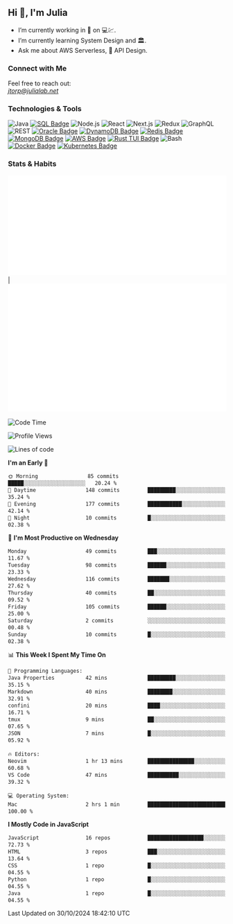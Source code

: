 ## Hi 👋, I'm Julia
- I’m currently working in 🏦 on 💻💹.
- I’m currently learning System Design and 🏛️.
- Ask me about AWS Serverless, 🔌 API Design.
  

### Connect with Me
Feel free to reach out:  
*[jtorp@julialab.net](mailto:jtorp@julialab.net)*


### Technologies & Tools
![Java](https://img.shields.io/badge/-Java-D50032?style=for-the-badge&logo=java&logoColor=white)
[![SQL Badge](https://img.shields.io/badge/-SQL-4479A1?style=for-the-badge&logo=sql&logoColor=white)](https://en.wikipedia.org/wiki/SQL)
![Node.js](https://img.shields.io/badge/-Node.js-339933?style=for-the-badge&logo=node.js&logoColor=white)
![React](https://img.shields.io/badge/-React-61DAFB?style=for-the-badge&logo=react&logoColor=white)
![Next.js](https://img.shields.io/badge/-Next.js-000000?style=for-the-badge&logo=next.js&logoColor=white)
![Redux](https://img.shields.io/badge/-Redux-764ABC?style=for-the-badge&logo=redux&logoColor=white)
![GraphQL](https://img.shields.io/badge/-GraphQL-E10098?style=for-the-badge&logo=graphql&logoColor=white)
![REST](https://img.shields.io/badge/-REST-FF5733?style=for-the-badge&logo=rest&logoColor=white)
[![Oracle Badge](https://img.shields.io/badge/-Oracle-F80000?style=for-the-badge&logo=oracle&logoColor=white)](https://www.oracle.com/)
[![DynamoDB Badge](https://img.shields.io/badge/-DynamoDB-4053D6?style=for-the-badge&logo=amazon-dynamodb&logoColor=white)](https://aws.amazon.com/dynamodb/)
[![Redis Badge](https://img.shields.io/badge/-Redis-D52B1E?style=for-the-badge&logo=redis&logoColor=white)](https://redis.io/) 
[![MongoDB Badge](https://img.shields.io/badge/-MongoDB-47A248?style=for-the-badge&logo=mongodb&logoColor=white)](https://www.mongodb.com/)
[![AWS Badge](https://img.shields.io/badge/-AWS-FF9900?style=for-the-badge&logo=amazon-aws&logoColor=white)](https://aws.amazon.com/)
[![Rust TUI Badge](https://img.shields.io/badge/-Rust_TUI-000000?style=for-the-badge&logo=rust&logoColor=white)](https://crates.io/crates/tui)
![Bash](https://img.shields.io/badge/-Bash-4EAA25?style=for-the-badge&logo=gnu-bash&logoColor=white)
[![Docker Badge](https://img.shields.io/badge/-Docker-2496ED?style=for-the-badge&logo=docker&logoColor=white)](https://www.docker.com/) 
[![Kubernetes Badge](https://img.shields.io/badge/Kubernetes-3069DE?style=for-the-badge&logo=kubernetes&logoColor=white)](https://kubernetes.io/)

### Stats & Habits

![Metrics Calendar](/metrics.plugin.isocalendar.svg "Metrics Calendar") | ![Metrics Habits](/metrics.plugin.habits.charts.svg "Metrics Habits") 


<!--START_SECTION:waka-->
![Code Time](http://img.shields.io/badge/Code%20Time-760%20hrs%2028%20mins-blue)

![Profile Views](http://img.shields.io/badge/Profile%20Views-0-blue)

![Lines of code](https://img.shields.io/badge/From%20Hello%20World%20I%27ve%20Written-1.0%20million%20lines%20of%20code-blue)

**I'm an Early 🐤** 

```text
🌞 Morning                85 commits          █████░░░░░░░░░░░░░░░░░░░░   20.24 % 
🌆 Daytime                148 commits         █████████░░░░░░░░░░░░░░░░   35.24 % 
🌃 Evening                177 commits         ███████████░░░░░░░░░░░░░░   42.14 % 
🌙 Night                  10 commits          █░░░░░░░░░░░░░░░░░░░░░░░░   02.38 % 
```
📅 **I'm Most Productive on Wednesday** 

```text
Monday                   49 commits          ███░░░░░░░░░░░░░░░░░░░░░░   11.67 % 
Tuesday                  98 commits          ██████░░░░░░░░░░░░░░░░░░░   23.33 % 
Wednesday                116 commits         ███████░░░░░░░░░░░░░░░░░░   27.62 % 
Thursday                 40 commits          ██░░░░░░░░░░░░░░░░░░░░░░░   09.52 % 
Friday                   105 commits         ██████░░░░░░░░░░░░░░░░░░░   25.00 % 
Saturday                 2 commits           ░░░░░░░░░░░░░░░░░░░░░░░░░   00.48 % 
Sunday                   10 commits          █░░░░░░░░░░░░░░░░░░░░░░░░   02.38 % 
```


📊 **This Week I Spent My Time On** 

```text
💬 Programming Languages: 
Java Properties          42 mins             █████████░░░░░░░░░░░░░░░░   35.15 % 
Markdown                 40 mins             ████████░░░░░░░░░░░░░░░░░   32.91 % 
confini                  20 mins             ████░░░░░░░░░░░░░░░░░░░░░   16.71 % 
tmux                     9 mins              ██░░░░░░░░░░░░░░░░░░░░░░░   07.65 % 
JSON                     7 mins              █░░░░░░░░░░░░░░░░░░░░░░░░   05.92 % 

🔥 Editors: 
Neovim                   1 hr 13 mins        ███████████████░░░░░░░░░░   60.68 % 
VS Code                  47 mins             ██████████░░░░░░░░░░░░░░░   39.32 % 

💻 Operating System: 
Mac                      2 hrs 1 min         █████████████████████████   100.00 % 
```

**I Mostly Code in JavaScript** 

```text
JavaScript               16 repos            ██████████████████░░░░░░░   72.73 % 
HTML                     3 repos             ███░░░░░░░░░░░░░░░░░░░░░░   13.64 % 
CSS                      1 repo              █░░░░░░░░░░░░░░░░░░░░░░░░   04.55 % 
Python                   1 repo              █░░░░░░░░░░░░░░░░░░░░░░░░   04.55 % 
Java                     1 repo              █░░░░░░░░░░░░░░░░░░░░░░░░   04.55 % 
```




 Last Updated on 30/10/2024 18:42:10 UTC
<!--END_SECTION:waka-->



